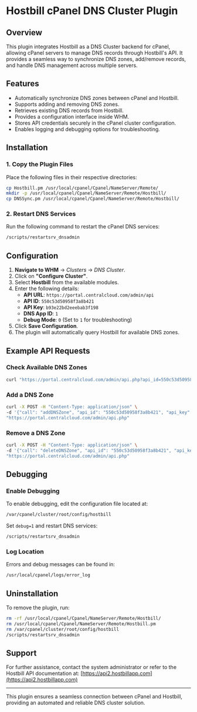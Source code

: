 # Hostbill cPanel DNS Cluster Plugin

## Overview
This plugin integrates Hostbill as a DNS Cluster backend for cPanel, allowing cPanel servers to manage DNS records through Hostbill's API. It provides a seamless way to synchronize DNS zones, add/remove records, and handle DNS management across multiple servers.

## Features
- Automatically synchronize DNS zones between cPanel and Hostbill.
- Supports adding and removing DNS zones.
- Retrieves existing DNS records from Hostbill.
- Provides a configuration interface inside WHM.
- Stores API credentials securely in the cPanel cluster configuration.
- Enables logging and debugging options for troubleshooting.

## Installation
### 1. Copy the Plugin Files
Place the following files in their respective directories:
```sh
cp Hostbill.pm /usr/local/cpanel/Cpanel/NameServer/Remote/
mkdir -p /usr/local/cpanel/Cpanel/NameServer/Remote/Hostbill/
cp DNSSync.pm /usr/local/cpanel/Cpanel/NameServer/Remote/Hostbill/
```

### 2. Restart DNS Services
Run the following command to restart the cPanel DNS services:
```sh
/scripts/restartsrv_dnsadmin
```

## Configuration
1. **Navigate to WHM** → *Clusters* → *DNS Cluster*.
2. Click on **"Configure Cluster"**.
3. Select **Hostbill** from the available modules.
4. Enter the following details:
   - **API URL**: `https://portal.centralcloud.com/admin/api`
   - **API ID**: `550c53d50958f3a8b421`
   - **API Key**: `b93e22bd2eeebab3f198`
   - **DNS App ID**: `1`
   - **Debug Mode**: `0` (Set to `1` for troubleshooting)
5. Click **Save Configuration**.
6. The plugin will automatically query Hostbill for available DNS zones.

## Example API Requests
### **Check Available DNS Zones**
```sh
curl "https://portal.centralcloud.com/admin/api.php?api_id=550c53d50958f3a8b421&api_key=b93e22bd2eeebab3f198&call=getDNSZones"
```

### **Add a DNS Zone**
```sh
curl -X POST -H "Content-Type: application/json" \
-d '{"call": "addDNSZone", "api_id": "550c53d50958f3a8b421", "api_key": "b93e22bd2eeebab3f198", "dnsapp": "1", "name": "example.com"}' \
"https://portal.centralcloud.com/admin/api.php"
```

### **Remove a DNS Zone**
```sh
curl -X POST -H "Content-Type: application/json" \
-d '{"call": "deleteDNSZone", "api_id": "550c53d50958f3a8b421", "api_key": "b93e22bd2eeebab3f198", "dnsapp": "1", "name": "example.com"}' \
"https://portal.centralcloud.com/admin/api.php"
```

## Debugging
### Enable Debugging
To enable debugging, edit the configuration file located at:
```sh
/var/cpanel/cluster/root/config/hostbill
```
Set `debug=1` and restart DNS services:
```sh
/scripts/restartsrv_dnsadmin
```

### Log Location
Errors and debug messages can be found in:
```sh
/usr/local/cpanel/logs/error_log
```

## Uninstallation
To remove the plugin, run:
```sh
rm -rf /usr/local/cpanel/Cpanel/NameServer/Remote/Hostbill/
rm /usr/local/cpanel/Cpanel/NameServer/Remote/Hostbill.pm
rm /var/cpanel/cluster/root/config/hostbill
/scripts/restartsrv_dnsadmin
```

## Support
For further assistance, contact the system administrator or refer to the Hostbill API documentation at:
[https://api2.hostbillapp.com](https://api2.hostbillapp.com)

---
This plugin ensures a seamless connection between cPanel and Hostbill, providing an automated and reliable DNS cluster solution.

